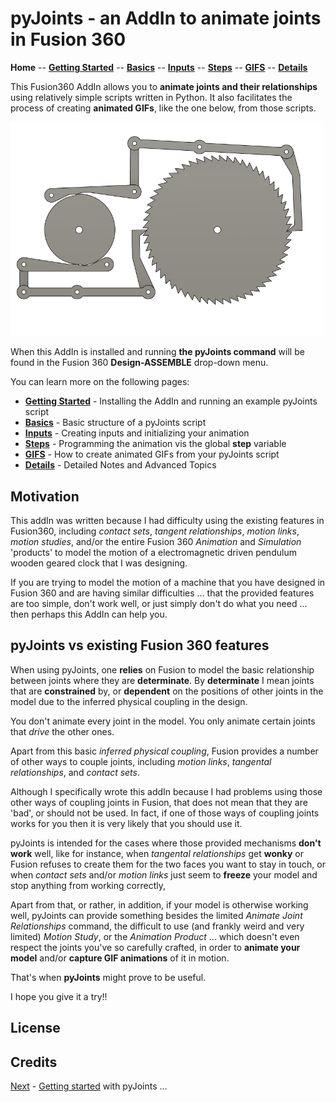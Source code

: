 # pyJoints - an AddIn to animate joints in Fusion 360

**Home** --
**[Getting Started](getting_started.md)** --
**[Basics](basics.md)** --
**[Inputs](inputs.md)** --
**[Steps](steps.md)** --
**[GIFS](gifs.md)** --
**[Details](details.md)**


This Fusion360 AddIn allows you to **animate joints and their
relationships** using relatively simple scripts written in Python.
It also facilitates the process of creating **animated GIFs**, like
the one below, from those scripts.

<img src="./images/example_animation.gif" alt="gif" width="500" >

When this AddIn is installed and running **the pyJoints command** will be
found in the Fusion 360 **Design-ASSEMBLE** drop-down menu.

You can learn more on the following pages:

- **[Getting Started](getting_started.md)** - Installing the AddIn and running an example pyJoints script
- **[Basics](basics.md)** - Basic structure of a pyJoints script
- **[Inputs](inputs.md)** - Creating inputs and initializing your animation
- **[Steps](steps.md)** - Programming the animation vis the global **step** variable
- **[GIFS](gifs.md)** - How to create animated GIFs from your pyJoints script
- **[Details](details.md)** - Detailed Notes and Advanced Topics


## Motivation

This addIn was written because I had difficulty using the existing
features in Fusion360, including *contact sets*, *tangent relationships*,
*motion links*, *motion studies*, and/or the entire Fusion 360 *Animation*
and *Simulation* 'products' to model the motion of a electromagnetic driven
pendulum wooden geared clock that I was designing.

If you are trying to model the motion of a machine that you have designed
in Fusion 360 and are having similar difficulties ... that the provided
features are too simple, don't work well, or just simply don't do
what you need ... then perhaps this AddIn can help you.

## pyJoints vs existing Fusion 360 features

When using pyJoints, one **relies** on Fusion to model the
basic relationship between joints where they are **determinate**.
By **determinate** I mean joints that are **constrained**
by, or **dependent** on the positions of other joints in the model
due to the inferred physical coupling in the design.

You don't animate every joint in the model.  You only
animate certain joints that *drive* the other ones.

Apart from this basic *inferred physical coupling*,
Fusion provides a number of other ways to couple
joints, including *motion links*, *tangental relationships*,
and *contact sets*.

Although I specifically wrote this addIn because I had
problems using those other ways of coupling joints in
Fusion, that does not mean that they are 'bad', or should
not be used.  In fact, if one of those ways of coupling
joints works for you then it is very likely that you
should use it.

pyJoints is intended for the cases where those provided
mechanisms **don't work** well, like for instance, when
*tangental relationships* get **wonky** or Fusion refuses
to create them for the two faces you want to stay in touch,
or when *contact sets* and/or *motion links* just seem to
**freeze** your model and stop anything from working correctly,

Apart from that, or rather, in addition, if your model is otherwise
working well, pyJoints can provide something besides the
limited *Animate Joint Relationships* command, the difficult
to use (and frankly weird and very limited) *Motion Study*, or the
*Animation Product* ... which doesn't even respect the joints
you've so carefully crafted, in order to **animate
your model** and/or **capture GIF animations** of it in motion.

That's when **pyJoints** might prove to be useful.

I hope you give it a try!!


## License

## Credits


[Next](getting_started.md) - [Getting started](basics.md) with pyJoints ...

